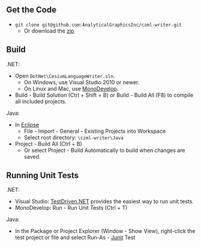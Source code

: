## Get the Code

* `git clone git@github.com:AnalyticalGraphicsInc/czml-writer.git`
	* Or download the [zip](https://github.com/AnalyticalGraphicsInc/czml-writer/zipball/master)
	
## Build

.NET:

* Open `DotNet\CesiumLanguageWriter.sln`.
	* On Windows, use Visual Studio 2010 or newer.
	* On Linux and Mac, use [MonoDevelop](http://monodevelop.com/).
* Build - Build Solution (Ctrl + Shift + B) or Build - Build All (F8) to compile all included projects.

Java:

* In [Eclipse](http://www.eclipse.org/)
	* File - Import - General - Existing Projects into Workspace
	* Select root directory: `\czml-writer\Java`
* Project - Build All (Ctrl + B)
	* Or select Project - Build Automatically to build when changes are saved.

## Running Unit Tests

.NET:

* Visual Studio:  [TestDriven.NET](http://testdriven.net/download.aspx) provides the easiest way to run unit tests.
* MonoDevelop: Run - Run Unit Tests (Ctrl + T)

Java:

* In the Package or Project Explorer (Window - Show View), right-click the test project or file and select Run-As - [Junit](http://www.junit.org/) Test


